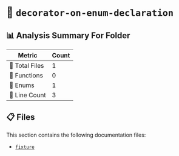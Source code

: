 # 📁 `decorator-on-enum-declaration`

## 📊 Analysis Summary For Folder

| Metric | Count |
|--------|-------|
| 📁 Total Files | 1 |
| 🔧 Functions | 0 |
| 🎯 Enums | 1 |
| 🔢 Line Count | 3 |


## 📋 Files

This section contains the following documentation files:

- [`fixture`](./fixture.md)